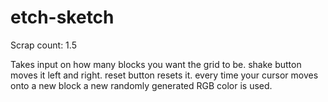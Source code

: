 # etch-sketch

Scrap count: 1.5

Takes input on how many blocks you want the grid to be.
shake button moves it left and right.
reset button resets it.
every time your cursor moves onto a new block a new randomly generated RGB color is used.
